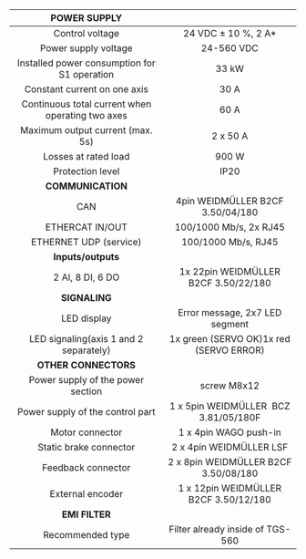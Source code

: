 | **POWER SUPPLY** |   |
| :---: | :---: |
| Control voltage | 24 VDC ± 10 %, 2 A* |
| Power supply voltage | 24-560 VDC |
| Installed power consumption for S1 operation | 33 kW |
| Constant current on one axis | 30 A |
| Continuous total current when operating two axes | 60 A |
| Maximum output current (max. 5s) | 2 x 50 A |
| Losses at rated load | 900 W |
| Protection level | IP20 |
| **COMMUNICATION** |   |
| CAN | 4pin WEIDMÜLLER  B2CF 3.50/04/180 |
| ETHERCAT IN/OUT | 100/1000 Mb/s, 2x RJ45 |
| ETHERNET UDP (service) | 100/1000 Mb/s, RJ45 |
| **Inputs/outputs** |   |
| 2 AI, 8 DI, 6 DO | 1x 22pin WEIDMÜLLER  B2CF 3.50/22/180 |
| **SIGNALING** |   |
| LED display | Error message, 2x7 LED segment |
| LED signaling(axis 1 and 2 separately) | 1x green (SERVO OK)1x red (SERVO ERROR) |
| **OTHER CONNECTORS** |   |
| Power supply of the power section | screw M8x12 |
| Power supply of the control part | 1 x 5pin WEIDMÜLLER  BCZ 3.81/05/180F |
| Motor connector | 1 x 4pin WAGO push-in |
| Static brake connector | 2 x 4pin  WEIDMÜLLER LSF |
| Feedback connector | 2 x 8pin WEIDMÜLLER B2CF 3.50/08/180 |
| External encoder | 1 x 12pin WEIDMÜLLER B2CF 3.50/12/180 |
| **EMI FILTER** |
| Recommended type | Filter already inside of TGS-560 |
